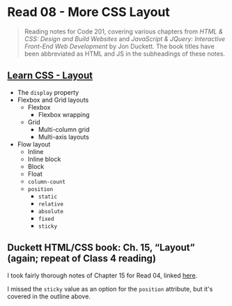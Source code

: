 # Read 08 - More CSS Layout

>Reading notes for Code 201, covering various chapters from *HTML & CSS: Design and Build Websites* and *JavaScript & JQuery: Interactive Front-End Web Development* by Jon Duckett. The book titles have been abbreviated as HTML and JS in the subheadings of these notes.

## [Learn CSS - Layout](https://web.dev/learn/css/layout/)

- The `display` property
- Flexbox and Grid layouts
  - Flexbox
    - Flexbox wrapping
  - Grid
    - Multi-column grid
    - Multi-axis layouts
- Flow layout
  - Inline
  - Inline block
  - Block
  - Float
  - `column-count`
  - `position`
    - `static`
    - `relative`
    - `absolute`
    - `fixed`
    - `sticky`

## Duckett HTML/CSS book: Ch. 15, “Layout” (again; repeat of Class 4 reading)

I took fairly thorough notes of Chapter 15 for Read 04, linked [here](https://jeffreyjtech.github.io/reading-notes/code201/class-04#html--chapter-15-layout-pp358-404).

I missed the `sticky` value as an option for the `position` attribute, but it's covered in the outline above.
